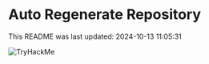 # Auto Regenerate Repository

This README was last updated: 2024-10-13 11:05:31

 ![TryHackMe](https://tryhackme.com/badge/533634)